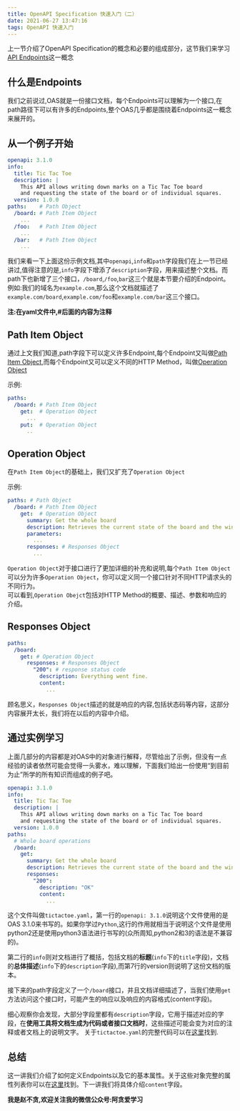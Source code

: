 ```yaml
---
title: OpenAPI Specification 快速入门（二）
date: 2021-06-27 13:47:16
tags: OpenAPI 快速入门
---
```


上一节介绍了OpenAPI Specification的概念和必要的组成部分，这节我们来学习[API Endpoints](这里保持原文，没有翻译 "API Endpoints")这一概念

## 什么是Endpoints
我们之前说过,OAS就是一份接口文档，每个Endpoints可以理解为一个接口,在path路径下可以有许多的Endpoints,整个OAS几乎都是围绕着Endpoints这一概念来展开的。

## 从一个例子开始
```yaml
openapi: 3.1.0 
info:
  title: Tic Tac Toe
  description: |
    This API allows writing down marks on a Tic Tac Toe board
    and requesting the state of the board or of individual squares.
  version: 1.0.0
paths:    # Path Object
  /board: # Path Item Object
    ...
  /foo:   # Path Item Object
    ...
  /bar:   # Path Item Object
    ...
```
我们来看一下上面这份示例文档,其中`openapi`,`info`和`path`字段我们在上一节已经讲过,值得注意的是,`info`字段下增添了`description`字段，用来描述整个文档。而path下也新增了三个接口，`/board`,`/foo`,`bar`这三个就是本节要介绍的Endpoint。  
例如:我们的域名为`example.com`,那么这个文档就描述了`example.com/board`,`example.com/foo`和`example.com/bar`这三个接口。  

**注:在yaml文件中,#后面的内容为注释**
## Path Item Object
通过上文我们知道,path字段下可以定义许多Endpoint,每个Endpoint又叫做[Path Item Object](https://spec.openapis.org/oas/v3.1.0#pathItemObject),而每个Endpoint又可以定义不同的HTTP Method，叫做[Operation Object](https://spec.openapis.org/oas/v3.1.0#operation-object)

示例:
```yaml
paths:
  /board: # Path Item Object
    get:  # Operation Object 
      ...
    put:  # Operation Object
      ..
```

## Operation Object
在`Path Item Object`的基础上，我们又扩充了`Operation Object`  

示例:
```yaml
paths: # Path Object
  /board: # Path Item Object
    get:  # Operation Object
      summary: Get the whole board
      description: Retrieves the current state of the board and the winner.
      parameters:
        ...
      responses: # Responses Object
        ...
```
`Operation Object`对于接口进行了更加详细的补充和说明,每个`Path Item Object`可以分为许多`Operation Object`，你可以定义同一个接口针对不同HTTP请求头的不同行为。  
可以看到,`Operation Obejct`包括对HTTP Method的概要、描述、参数和响应的介绍。

## Responses Object
```yaml
paths: 
  /board:
    get: # Operation Object
      responses: # Responses Object
        "200": # response status code
          description: Everything went fine.
          content:  
            ...
```
顾名思义，`Responses Object`描述的就是响应的内容,包括状态码等内容，这部分内容展开太长，我们将在以后的内容中介绍。

## 通过实例学习
上面几部分的内容都是对OAS中的对象进行解释，尽管给出了示例，但没有一点经验的读者依然可能会觉得一头雾水，难以理解，下面我们给出一份使用“到目前为止”所学的所有知识而组成的例子吧。

```yaml
openapi: 3.1.0
info:
  title: Tic Tac Toe
  description: |
    This API allows writing down marks on a Tic Tac Toe board
    and requesting the state of the board or of individual squares.
  version: 1.0.0
paths:
  # Whole board operations
  /board:
    get:
      summary: Get the whole board
      description: Retrieves the current state of the board and the winner.
      responses:
        "200":
          description: "OK"
          content:
            ...
```
这个文件叫做`tictactoe.yaml`，第一行的`openapi: 3.1.0`说明这个文件使用的是OAS 3.1.0来书写的。如果你学过`Python`,这行的作用就相当于说明这个文件是使用python2还是使用python3语法进行书写的(众所周知,python2和3的语法是不兼容的)。  

第二行的`info`则对文档进行了概括，包括文档的**标题**(`info`下的`title`字段)，文档的**总体描述**(`info`下的`description`字段),而第7行的version则说明了这份文档的版本。

接下来的path字段定义了一个`/board`接口，并且文档详细描述了，当我们使用`get`方法访问这个接口时，可能产生的响应以及响应的内容格式(content字段)。  

细心观察你会发现，大部分字段里都有`description`字段，它用于描述对应的字段，在**使用工具将文档生成为代码或者接口文档时**，这些描述可能会变为对应的注释或者文档上的说明文字。
关于`tictactoe.yaml`的完整代码可以在[这里](https://oai.github.io/Documentation/examples/tictactoe.yaml)找到.

## 总结
这一讲我们介绍了如何定义Endpoints以及它的基本属性。关于这些对象完整的属性列表你可以在[这里](https://spec.openapis.org/oas/v3.1.0)找到。下一讲我们将具体介绍`content`字段。



**我是赵不贪,欢迎关注我的微信公众号:阿贪爱学习**